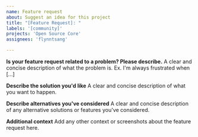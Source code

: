 ```yaml
---
name: Feature request
about: Suggest an idea for this project
title: "[Feature Request]: "
labels: '[community]'
projects: 'Open Source Core'
assignees: 'flynntsang'

---
```


**Is your feature request related to a problem? Please describe.**
A clear and concise description of what the problem is. Ex. I'm always frustrated when [...]

**Describe the solution you'd like**
A clear and concise description of what you want to happen.

**Describe alternatives you've considered**
A clear and concise description of any alternative solutions or features you've considered.

**Additional context**
Add any other context or screenshots about the feature request here.
